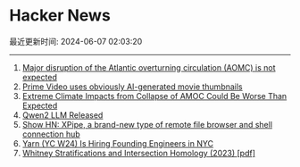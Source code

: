 # Hacker News

最近更新时间: 2024-06-07 02:03:20

--- 
1. [Major disruption of the Atlantic overturning circulation (AOMC) is not expected](https://www.science.org/doi/10.1126/science.adh8369) 
2. [Prime Video uses obviously AI-generated movie thumbnails](https://twitter.com/ultrabrilliant/status/1798470587230171369) 
3. [Extreme Climate Impacts from Collapse of AMOC Could Be Worse Than Expected](https://insideclimatenews.org/news/09022024/climate-impacts-from-collapse-of-atlantic-meridional-overturning-current-could-be-worse-than-expected/) 
4. [Qwen2 LLM Released](https://qwenlm.github.io/blog/qwen2/) 
5. [Show HN: XPipe, a brand-new type of remote file browser and shell connection hub](https://xpipe.io) 
6. [Yarn (YC W24) Is Hiring Founding Engineers in NYC](https://www.workatastartup.com/jobs/66928) 
7. [Whitney Stratifications and Intersection Homology (2023) [pdf]](https://n.ethz.ch/~ssetlur/download/whitney-stratifications-intersection-hom.pdf) 
